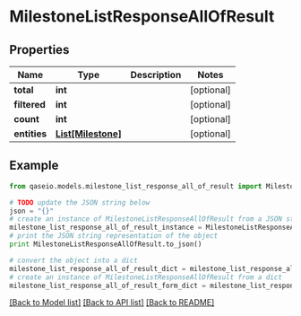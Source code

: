 # MilestoneListResponseAllOfResult


## Properties

Name | Type | Description | Notes
------------ | ------------- | ------------- | -------------
**total** | **int** |  | [optional] 
**filtered** | **int** |  | [optional] 
**count** | **int** |  | [optional] 
**entities** | [**List[Milestone]**](Milestone.md) |  | [optional] 

## Example

```python
from qaseio.models.milestone_list_response_all_of_result import MilestoneListResponseAllOfResult

# TODO update the JSON string below
json = "{}"
# create an instance of MilestoneListResponseAllOfResult from a JSON string
milestone_list_response_all_of_result_instance = MilestoneListResponseAllOfResult.from_json(json)
# print the JSON string representation of the object
print MilestoneListResponseAllOfResult.to_json()

# convert the object into a dict
milestone_list_response_all_of_result_dict = milestone_list_response_all_of_result_instance.to_dict()
# create an instance of MilestoneListResponseAllOfResult from a dict
milestone_list_response_all_of_result_form_dict = milestone_list_response_all_of_result.from_dict(milestone_list_response_all_of_result_dict)
```
[[Back to Model list]](../README.md#documentation-for-models) [[Back to API list]](../README.md#documentation-for-api-endpoints) [[Back to README]](../README.md)


